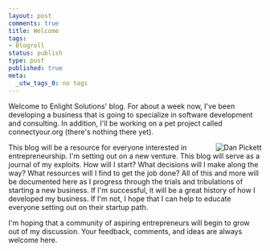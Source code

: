```yaml
--- 
layout: post
comments: true
title: Welcome
tags: 
- Blogroll
status: publish
type: post
published: true
meta: 
  _utw_tags_0: no tags
---
```

Welcome to Enlight Solutions' blog. For about a week now, I've been developing a business that is going to specialize in software development and consulting.  In addition, I'll be working on a pet project called connectyour.org (there's nothing there yet).

<img align="right" alt="Dan Pickett" title="Dan Pickett" src="/images/meSquare.jpg" />

This blog will be a resource for everyone interested in entrepreneurship.  I'm setting out on a new venture.  This blog will serve as a journal of my exploits.  How will I start?  What decisions will I make along the way?  What resources will I find to get the job done?  All of this and more will be documented here as I progress through the trials and tribulations of starting a new business.  If I'm successful, it will be a great history of how I developed my business.  If I'm not, I hope that I can help to educate everyone setting out on their startup path.

I'm hoping that a community of aspiring entrepreneurs will begin to grow out of my discussion.  Your feedback, comments, and ideas are always welcome here.
